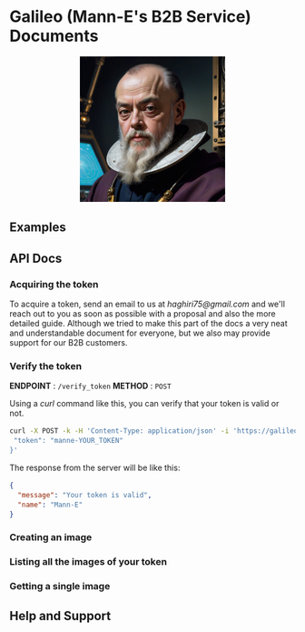 # Galileo (Mann-E's B2B Service) Documents

<p align="center">
    <img src="galileo-pic.png" width=256 height=256 />
</p>

## Examples

## API Docs

### Acquiring the token

To acquire a token, send an email to us at _haghiri75@gmail.com_ and we'll reach out to you as soon as possible with a proposal and also the more detailed guide. Although we tried to make this part of the docs a very neat and understandable document for everyone, but we also may provide support for our B2B customers.

### Verify the token 

__ENDPOINT__ : `/verify_token`
__METHOD__ : `POST`

Using a _curl_ command like this, you can verify that your token is valid or not. 

```bash
curl -X POST -k -H 'Content-Type: application/json' -i 'https://galileo.manne.ir/verify_token' --data '{
 "token": "manne-YOUR_TOKEN"
}'
``` 

The response from the server will be like this:

```json
{
  "message": "Your token is valid",
  "name": "Mann-E"
}
```


### Creating an image

### Listing all the images of your token

### Getting a single image

## Help and Support